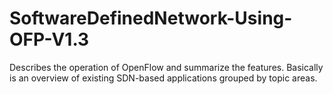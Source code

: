 # SoftwareDefinedNetwork-Using-OFP-V1.3
Describes the operation of OpenFlow and summarize the features. Basically is an overview of existing SDN-based applications grouped by topic areas.
